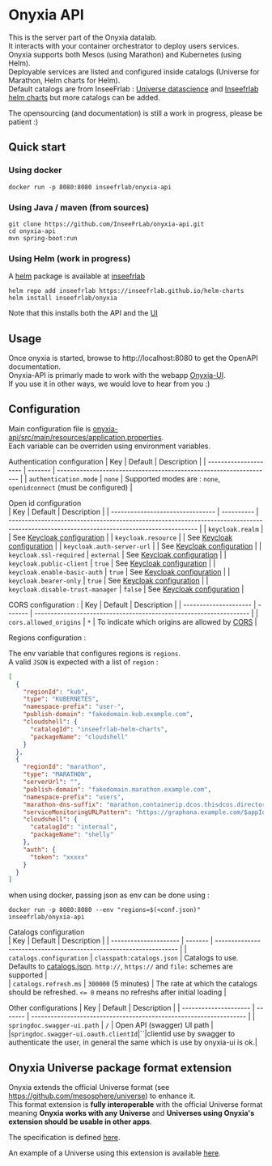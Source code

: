 # Onyxia API

This is the server part of the Onyxia datalab.  
It interacts with your container orchestrator to deploy users services.  
Onyxia supports both Mesos (using Marathon) and Kubernetes (using Helm).  
Deployable services are listed and configured inside catalogs (Universe for Marathon, Helm charts for Helm).  
Default catalogs are from InseeFrlab : [Universe datascience](https://github.com/InseeFrLab/Universe-Datascience) and [Inseefrlab helm charts](https://github.com/InseeFrLab/helm-charts) but more catalogs can be added.

The opensourcing (and documentation) is still a work in progress, please be patient :)

## Quick start

### Using docker

```
docker run -p 8080:8080 inseefrlab/onyxia-api
```

### Using Java / maven (from sources)

```
git clone https://github.com/InseeFrLab/onyxia-api.git
cd onyxia-api
mvn spring-boot:run
```

### Using Helm (work in progress)

A [helm](helm.sh) package is available at [inseefrlab](https://github.com/InseeFrLab/helm-charts)

```
helm repo add inseefrlab https://inseefrlab.github.io/helm-charts
helm install inseefrlab/onyxia
```

Note that this installs both the API and the [UI](https://github.com/inseefrlab/onyxia-ui)

## Usage

Once onyxia is started, browse to http://localhost:8080 to get the OpenAPI documentation.  
Onyxia-API is primarly made to work with the webapp [Onyxia-UI](https://github.com/inseefrlab/onyxia-ui).  
If you use it in other ways, we would love to hear from you :)

## Configuration

Main configuration file is [onyxia-api/src/main/resources/application.properties](onyxia-api/src/main/resources/application.properties).  
Each variable can be overriden using environment variables.

Authentication configuration
| Key | Default | Description |
| --------------------- | ------- | ------------------------------------------------------------------ |
| `authentication.mode` | `none` | Supported modes are : `none`, `openidconnect` (must be configured) |

Open id configuration  
| Key | Default | Description |
| -------------------------------- | ---------- | ---------------------------------------------------------------------------------------------------------------------------------------- |
| `keycloak.realm` | | See [Keycloak configuration](https://www.keycloak.org/docs/latest/securing_apps/#_java_adapter_config) |
| `keycloak.resource` | | See [Keycloak configuration](https://www.keycloak.org/docs/latest/securing_apps/#_java_adapter_config) |
| `keycloak.auth-server-url` | | See [Keycloak configuration](https://www.keycloak.org/docs/latest/securing_apps/#_java_adapter_config) |
| `keycloak.ssl-required` | `external` | See [Keycloak configuration](https://www.keycloak.org/docs/latest/securing_apps/#_java_adapter_config) |
| `keycloak.public-client` | `true` | See [Keycloak configuration](https://www.keycloak.org/docs/latest/securing_apps/#_java_adapter_config) |
| `keycloak.enable-basic-auth` | `true` | See [Keycloak configuration](https://www.keycloak.org/docs/latest/securing_apps/#_java_adapter_config) |
| `keycloak.bearer-only` | `true` | See [Keycloak configuration](https://www.keycloak.org/docs/latest/securing_apps/#_java_adapter_config) |
| `keycloak.disable-trust-manager` | `false` | See [Keycloak configuration](https://www.keycloak.org/docs/latest/securing_apps/#_java_adapter_config) |

CORS configuration :
| Key | Default | Description |
| --------------------- | ------- | ------------------------------------------------------------------ |
| `cors.allowed_origins` | `*` | To indicate which origins are allowed by [CORS](https://developer.mozilla.org/en-US/docs/Web/HTTP/CORS) |

Regions configuration :

The env variable that configures regions is `regions`.  
A valid `JSON` is expected with a list of `region` :

```JSON
[
  {
    "regionId": "kub",
    "type": "KUBERNETES",
    "namespace-prefix": "user-",
    "publish-domain": "fakedomain.kub.example.com",
    "cloudshell": {
      "catalogId": "inseefrlab-helm-charts",
      "packageName": "cloudshell"
    }
  },
  {
    "regionId": "marathon",
    "type": "MARATHON",
    "serverUrl": "",
    "publish-domain": "fakedomain.marathon.example.com",
    "namespace-prefix": "users",
    "marathon-dns-suffix": "marathon.containerip.dcos.thisdcos.directory",
    "serviceMonitoringURLPattern": "https://graphana.example.com/$appIdSlug",
    "cloudshell": {
      "catalogId": "internal",
      "packageName": "shelly"
    },
    "auth": {
      "token": "xxxxx"
    }
  }
]
```

when using docker, passing json as env can be done using :

```shell
docker run -p 8080:8080 --env "regions=$(<conf.json)" inseefrlab/onyxia-api
```

Catalogs configuration  
| Key | Default | Description |
| --------------------- | ------- | ------------------------------------------------------------------ |
| `catalogs.configuration` | `classpath:catalogs.json` | Catalogs to use. Defaults to [catalogs.json](onyxia-api/src/main/resources/catalogs.json). `http://`, `https://` and `file:` schemes are supported |  
| `catalogs.refresh.ms` | `300000` (5 minutes) | The rate at which the catalogs should be refreshed. `<= 0` means no refreshs after initial loading |

Other configurations
| Key | Default | Description |
| --------------------- | ------- | ------------------------------------------------------------------ |
| `springdoc.swagger-ui.path` | `/` | Open API (swagger) UI path |
|`springdoc.swagger-ui.oauth.clientId`|``|clientid use by swagger to authenticate the user, in general the same which is use by onyxia-ui is ok.|

## Onyxia Universe package format extension

Onyxia extends the official Universe format (see https://github.com/mesosphere/universe) to enhance it.  
This format extension is **fully interoperable** with the official Universe format meaning **Onyxia works with any Universe** and **Universes using Onyxia's extension should be usable in other apps**.

The specification is defined [here](docs/specification/README.md).

An example of a Universe using this extension is available [here](https://github.com/inseefrlab/Universe-Datascience).
